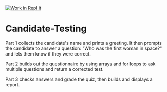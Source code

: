 [![Work in Repl.it](https://classroom.github.com/assets/work-in-replit-14baed9a392b3a25080506f3b7b6d57f295ec2978f6f33ec97e36a161684cbe9.svg)](https://classroom.github.com/online_ide?assignment_repo_id=4845936&assignment_repo_type=AssignmentRepo)
# Candidate-Testing

Part 1 collects the candidate's name and prints a greeting. It then prompts the candidate to answer a question: "Who was the first woman in space?" and lets them know if they were correct.

Part 2 builds out the questionnaire by using arrays and for loops to ask multiple questions and return a corrected test.

Part 3 checks answers and grade the quiz, then builds and displays a report. 